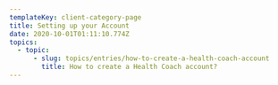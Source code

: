 ```yaml
---
templateKey: client-category-page
title: Setting up your Account
date: 2020-10-01T01:11:10.774Z
topics:
  - topic:
      - slug: topics/entries/how-to-create-a-health-coach-account
        title: How to create a Health Coach account?
---
```


